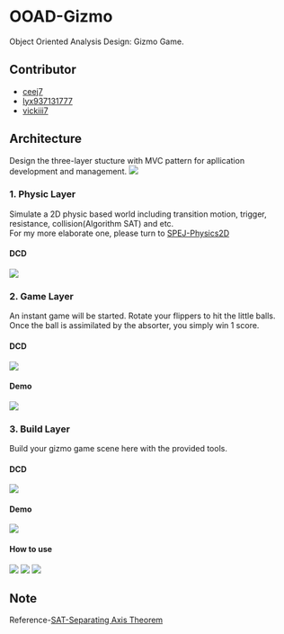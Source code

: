 # OOAD-Gizmo
Object Oriented Analysis Design: Gizmo Game.
## Contributor
   - [ceej7](https://github.com/ceej7)
   - [lyx937131777](https://github.com/lyx937131777)
   - [vickiii7](https://github.com/vickiii7)    
## Architecture
Design the three-layer stucture with MVC pattern for apllication development and management. 
![](img/Archi.png)
### 1. Physic Layer
Simulate a 2D physic based world including transition motion, trigger, resistance, collision(Algorithm SAT) and etc.  
For my more elaborate one, please turn to [SPEJ-Physics2D](https://github.com/ceej7/SPEJ-Physics2D)
#### DCD
![](img/DCD-Phy.png)
### 2. Game Layer
An instant game will be started. Rotate your flippers to hit the little balls. Once the ball is assimilated by the absorter, you simply win 1 score.
#### DCD
![](img/DCD-Game.png)
#### Demo
![](img/use05.jpg)
### 3. Build Layer
Build your gizmo game scene here with the provided tools.
#### DCD
![](img/DCD-Build.png)
#### Demo
![](img/use01.jpg)
#### How to use
![](img/use02.jpg)
![](img/use03.jpg)
![](img/use04.jpg)
## Note  
Reference-[SAT-Separating Axis Theorem](https://en.wikipedia.org/wiki/Hyperplane_separation_theorem)